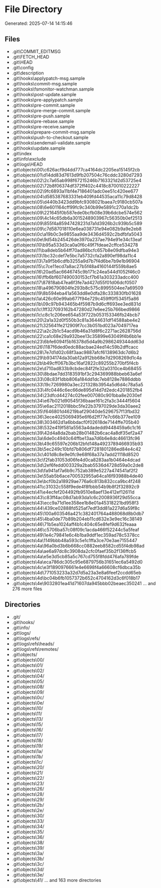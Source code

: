# File Directory

Generated: 2025-07-14 14:15:46

## Files
- .git\COMMIT_EDITMSG
- .git\FETCH_HEAD
- .git\HEAD
- .git\config
- .git\description
- .git\hooks\applypatch-msg.sample
- .git\hooks\commit-msg.sample
- .git\hooks\fsmonitor-watchman.sample
- .git\hooks\post-update.sample
- .git\hooks\pre-applypatch.sample
- .git\hooks\pre-commit.sample
- .git\hooks\pre-merge-commit.sample
- .git\hooks\pre-push.sample
- .git\hooks\pre-rebase.sample
- .git\hooks\pre-receive.sample
- .git\hooks\prepare-commit-msg.sample
- .git\hooks\push-to-checkout.sample
- .git\hooks\sendemail-validate.sample
- .git\hooks\update.sample
- .git\index
- .git\info\exclude
- .git\logs\HEAD
- .git\objects\00\c626acf9d4dd777ca4164dc2205ea15145f2cb
- .git\objects\01\d14dd83d7613d9fb207504c76cddc3280d7293
- .git\objects\02\2c7a65ab998f67215246b7163321d2d53725e4
- .git\objects\02\72b8f06374df372ff402c4418c870010222227
- .git\objects\02\9fc6893a11bf4e7186401adc0ee51c420ee677
- .git\objects\04\d585387683331eb409fd44535aca11c79d8428
- .git\objects\05\d440b3423dd9bfc9308021baea7c9180cb507a
- .git\objects\08\6e601164cff99fc9c340b99e5891c270a1dc2b
- .git\objects\09\221645f0b587ede0bcfb08e39b6dcbe574e562
- .git\objects\09\4c14c65db6a3015248903967c56350b0ef2513
- .git\objects\09\855f4a85947428231d7a1d3926b2c939b5c589
- .git\objects\09\c7d587018110e6ea038731e94e082b9a9e2eb8
- .git\objects\0c\a19b0c3e9855aa9de3436d4592c2bdfbfa5043
- .git\objects\0e\9d54b245426de3970a237ae794e91e34c13eaf
- .git\objects\10\b95a533d3ca0a0f6c49f7fdeae2cffce534278
- .git\objects\11\ba8deb5b64ff70ad86bcfc657b8e09dfba94e3
- .git\objects\13\1bc32cdef7e5bc7a5732cfa2a890ef98da11c4
- .git\objects\13\7a9f5b6cdfb3255a9d7b7f4d6be7b9e1b96904
- .git\objects\15\c7ce11ecd7a8ac27b5f48a4160144f559b8ae5
- .git\objects\16\20ad5ac6646745c9b171c24ea544d1052f46c0
- .git\objects\16\ffb6bf607490030153cf7b61a303233adcc400
- .git\objects\17\87818ab47ea6f3fe7ad427d55f01d06dcf0507
- .git\objects\18\a496790804fe293b8c575c8995504ee7a69509
- .git\objects\19\8b594eba41a563dd8e0dfa28c333830fb01628
- .git\objects\1a\426c60e99ab677f94e729c459ff0f5345f5a86
- .git\objects\1b\09c97b943465b4f5987b9d6cff693ee3ed831d
- .git\objects\1c\1ff327093162b47280d27e6ee25b766bed9866
- .git\objects\1c\c8c1c206ee654a53f722b053153346fb24bcb7
- .git\objects\20\2a1a32d0f550b3c81a3644631df14588abe4e2
- .git\objects\21\325641fe212909f7cc3b051bd023a7049717ea
- .git\objects\22\a2c2b1c54acd9b46a31d8f6c2271ac2628756d
- .git\objects\22\ca1c68e29a932bee13c35899e63049f4b6bb1e
- .git\objects\23\6bfe6094f5b16378d5d4a9b2986249344dd63d
- .git\objects\26\1187f6ded0edc88acbae24ed14c59b2dffcacc
- .git\objects\28\7e7d1d02c68f3aac9887afcf6138963dc7d6b2
- .git\objects\29\b934174da30ab12a912bb68e7d2908269d1c4a
- .git\objects\2b\b49cff067b3bc16af2822c89255b270bf5f4cb
- .git\objects\2e\d710ad833b9cbdec84f2fe32a0310ce4b68455
- .git\objects\30\8bdae7dd3183591bf3c294369988bbeb63a6ef
- .git\objects\33\08c83f1dbb806a184dd1dc7eb8128e7886ddbb
- .git\objects\33\19c7269980a3ec221328b3954a5d6d4c78a5a5
- .git\objects\33\4fc0446c6ec66de895d14d7d2edc4201852fb4
- .git\objects\34\23dfcd44274c02fee007080c901bba8e2030ef
- .git\objects\34\e67b021d90545f36baae161c2fa3c3444f5604
- .git\objects\35\e6ac2112018bbc5fe22b3797029de3da30aee2
- .git\objects\35\f646801d46219baf29040de5296757f13fbd32
- .git\objects\36\3ece4025069495e6f6d2ff77e7c66b377ee109
- .git\objects\38\303462d1a6bbdacf0f02618de7144ffe705b40
- .git\objects\38\532e419f581a5563a4dadedd9448459a6c1c16
- .git\objects\39\42d4a8da2bab28b01482b6cac4a8df35ef2a47
- .git\objects\3a\6de0c4940c64ffbe13aa7d6b6e8dc46613fc96
- .git\objects\3b\49c65597e206b12bfd148a4923789466935b93
- .git\objects\3b\5ec249c10bfd7b806df7281801286ed84e4c42
- .git\objects\3c\401d8c8e9e0fc9e68f68a37a7add21118d8520
- .git\objects\3c\f2fab31053d06fe4d0ca8283aa1b0464e4dcad
- .git\objects\3d\2ef6fedd003329a2bab5536d4728d59a0c2de8
- .git\objects\3d\fa941af7a6b9c752ab389e5227a474541af2f2
- .git\objects\3e\55ab5b6ace700532955a64ca16f93988b4de40
- .git\objects\3e\bcf0b2a18929ae776a6c813b832cca9bc4f248
- .git\objects\41\c31032c558f9ede4f8fbbb54b9b8f2f32892c9
- .git\objects\41\e4ecfef204492fb9510e8aef13e412ef12611d
- .git\objects\43\c83ff4ac08d7ab93da1c6c2008936f29d55cca
- .git\objects\43\ecc9a71d1ee358ee1b8e01a45318221bd958f3
- .git\objects\44\439ce02888fd525af7edf3dd81a227d6a59f8c
- .git\objects\45\100a603546a421c382401764a488068d8b0db7
- .git\objects\45\4ba0de77b89b204eb11cd632e3e9ec16c38149
- .git\objects\46\71b5ea1024aff4b1c404c65e8fef9d632feaaa
- .git\objects\46\c5706ba57c08f09c1acda466f52244c5a5feaf
- .git\objects\49\1e4c79841e6c4b1ba9ddf1ec359ad78c5378cc
- .git\objects\4a\1149bbb48a593c5e1c1ffa3ce70e3ae7155447
- .git\objects\4a\96a0bd3b6b668cc0882eeb8582cd55f4db98ad
- .git\objects\4a\ae6a97dc8c3908da2cfc0faef35b2f136ffcb5
- .git\objects\4a\e5e3d5cb85a5c767cd755f8fdd476afa789fde
- .git\objects\4a\eca786dc305c95e6879756b31651ec6a5492d0
- .git\objects\4c\e3f1890976661e4e6698f4a66608cf6dbca35b
- .git\objects\4d\771053233a32d7d5a23a3e8a6feef2ccdd65eb
- .git\objects\4d\bc04b6fb1057372b652c4704162d3c6f018b17
- .git\objects\4e\9032801ea41d71607da945bbb02beaec350241
... and 276 more files

## Directories
- .git/
- .git\hooks/
- .git\info/
- .git\logs/
- .git\logs\refs/
- .git\logs\refs\heads/
- .git\logs\refs\remotes/
- .git\objects/
- .git\objects\00/
- .git\objects\01/
- .git\objects\02/
- .git\objects\04/
- .git\objects\05/
- .git\objects\08/
- .git\objects\09/
- .git\objects\0c/
- .git\objects\0e/
- .git\objects\10/
- .git\objects\11/
- .git\objects\13/
- .git\objects\15/
- .git\objects\16/
- .git\objects\17/
- .git\objects\18/
- .git\objects\19/
- .git\objects\1a/
- .git\objects\1b/
- .git\objects\1c/
- .git\objects\20/
- .git\objects\21/
- .git\objects\22/
- .git\objects\23/
- .git\objects\26/
- .git\objects\28/
- .git\objects\29/
- .git\objects\2b/
- .git\objects\2e/
- .git\objects\30/
- .git\objects\33/
- .git\objects\34/
- .git\objects\35/
- .git\objects\36/
- .git\objects\38/
- .git\objects\39/
- .git\objects\3a/
- .git\objects\3b/
- .git\objects\3c/
- .git\objects\3d/
- .git\objects\3e/
- .git\objects\41/
... and 163 more directories
